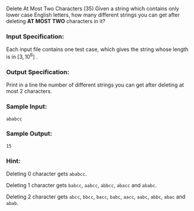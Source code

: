 Delete At Most Two Characters (35)
Given a string which contains only lower case English letters, how many
different strings you can get after deleting **AT MOST TWO** characters in it?

### Input Specification:

Each input file contains one test case, which gives the string whose length is
in $[3, 10^6]$ .

### Output Specification:

Print in a line the number of different strings you can get after deleting at
most 2 characters.

### Sample Input:

    
    
    ababcc
    

### Sample Output:

    
    
    15
    

### Hint:

Deleting 0 character gets `ababcc`.

Deleting 1 character gets `babcc`, `aabcc`, `abbcc`, `abacc` and `ababc`.

Deleting 2 character gets `abcc`, `bbcc`, `bacc`, `babc`, `aacc`, `aabc`,
`abbc`, `abac` and `abab`.

